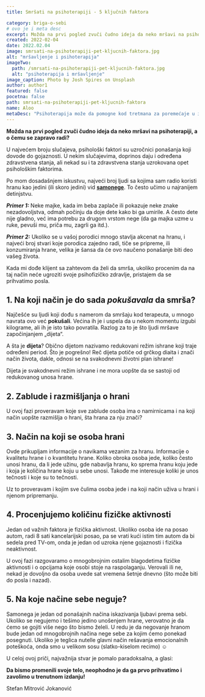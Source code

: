 ```yaml
---
title: Smršati na psihoterapiji - 5 ključnih faktora

category: briga-o-sebi
# ovo je i meta desc
excerpt: Možda na prvi pogled zvuči čudno ideja da neko mršavi na psihoterapiji, a o čemu se zapravo radi?
created: 2022-02-04
date: 2022.02.04
image: smrsati-na-psihoterapiji-pet-kljucnih-faktora.jpg
alt: "mršavljenje i psihoterapija"
imageTwo:
  path: /smrsati-na-psihoterapiji-pet-kljucnih-faktora.jpg
  alt: "psihoterapija i mršavljenje"
image_caption: Photo by Josh Spires on Unsplash
author: author1
featured: false
pocetna: false
path: smrsati-na-psihoterapiji-pet-kljucnih-faktora
name: Aloo
metaDesc: "Psihoterapija može da pomogne kod tretmana za poremećaje u ishrani i prilikom gubitka telesne težine. Naučite kojih 5 ključnih faktora se pri tom uzimaju u obzir."
---
```


**Možda na prvi pogled zvuči čudno ideja da neko mršavi na psihoterapiji, a o čemu se zapravo radi?**

U najvećem broju slučajeva, psihološki faktori su uzročnici ponašanja koji dovode do gojaznosti. U nekim slučajevima, doprinos daju i određena zdravstvena stanja, ali nekad su i ta zdravstvena stanja uzrokovana opet psihološkim faktorima.

Po mom dosadašnjem iskustvu, najveći broj ljudi sa kojima sam radio koristi hranu kao jedini (ili skoro jedini) vid **[samonege](/blog/briga-o-sebi/sta-zapravo-znaci-briga-o-sebi/)**. To često učimo u najranijem detinjstvu.

***Primer 1:*** Neke majke, kada im beba zaplače ili pokazuje neke znake nezadovoljstva, odmah počinju da doje dete kako bi ga umirile. A često dete nije gladno, već ima potrebu za drugom vrstom nege (da ga majka uzme u ruke, pevuši mu, priča mu, zagrli ga itd.). 

***Primer 2:*** Ukoliko se u vašoj porodici mnogo stavlja akcenat na hranu, i najveći broj stvari koje porodica zajedno radi, tiče se pripreme, ili konzumiranja hrane, velika je šansa da će ovo naučeno ponašanje biti deo vašeg života.

Kada mi dođe klijent sa zahtevom da želi da smrša, ukoliko procenim da na taj način neće ugroziti svoje psihofizičko zdravlje, pristajem da se prihvatimo posla.

 ## 1. Na koji način je do sada *pokušavala* da smrša?

 Najčešće su ljudi koji dođu s namerom da smršaju kod terapeuta, u mnogo navrata ovo već **pokušali**. Većina ih je i uspela da u nekom momentu izgubi kilograme, ali ih je isto tako povratila. Razlog za to je što ljudi mršave započinjanjem „dijeta“.

 A šta je **dijeta**? Obično dijetom nazivamo redukovani režim ishrane koji traje određeni period. Što je pogrešno! Reč dijeta potiče od grčkog diaita i znači način života, dakle, odnosi se na svakodnevni životni plan ishrane!

 Dijeta je svakodnevni režim ishrane i ne mora uopšte da se sastoji od redukovanog unosa hrane.

 ## 2.   Zablude i razmišljanja o hrani

 U ovoj fazi proveravam koje sve zablude osoba ima o namirnicama i na koji način uopšte razmišlja o hrani, šta hrana za nju znači?

 ## 3.  Način na koji se osoba hrani

 Ovde prikupljam informacije o navikama vezanim za hranu. Informacije o kvalitetu hrane i o kvantitetu hrane. Koliko obroka osoba jede, koliko često unosi hranu, da li jede užinu, gde nabavlja hranu, ko sprema hranu koju jede i koja je količina hrane koju u sebe unosi. Takođe me interesuje koliki je unos tečnosti i koje su to tečnosti.

 Uz to proveravam i kojim sve čulima osoba jede i na koji način uživa u hrani i njenom pripremanju.

 ## 4.  Procenjujemo količinu fizičke aktivnosti

 Jedan od važnih faktora je fizička aktivnost. Ukoliko osoba ide na posao autom, radi 8 sati kancelarijski posao, pa se vrati kući istim tim autom da bi sedela pred TV-om, onda je jedan od uzroka njene gojaznosti i fizička neaktivnost.

 U ovoj fazi razgovaramo o mnogobrojnim ostalim blagodetima fizičke aktivnosti i o opcijama koje osobi stoje na raspolaganju. Verovali ili ne, nekad je dovoljno da osoba uvede sat vremena šetnje dnevno (što može biti do posla i nazad).

 ## 5. Na koje načine sebe neguje?

 Samonega je jedan od ponašajnih načina iskazivanja ljubavi prema sebi. Ukoliko se negujemo i tešimo jedino unošenjem hrane, verovatno je da ćemo se gojiti više nego što bismo želeli. U redu je da negovanje hranom bude jedan od mnogobrojnih načina nege sebe za kojim ćemo ponekad posegnuti. Ukoliko je teglica nutelle glavni način rešavanja emocionalnih poteškoća, onda smo u velikom sosu (slatko-kiselom recimo) ☺

 U celoj ovoj priči, najvažnija stvar je pomalo paradoksalna, a glasi:

 **Da bismo promenili svoje telo, neophodno je da ga prvo prihvatimo i zavolimo u trenutnom izdanju!**






Stefan Mitrović Jokanović